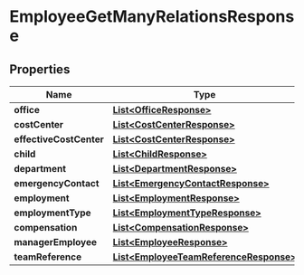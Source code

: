 

# EmployeeGetManyRelationsResponse


## Properties

| Name | Type | Description | Notes |
|------------ | ------------- | ------------- | -------------|
|**office** | [**List&lt;OfficeResponse&gt;**](OfficeResponse.md) |  |  [optional] |
|**costCenter** | [**List&lt;CostCenterResponse&gt;**](CostCenterResponse.md) |  |  [optional] |
|**effectiveCostCenter** | [**List&lt;CostCenterResponse&gt;**](CostCenterResponse.md) |  |  [optional] |
|**child** | [**List&lt;ChildResponse&gt;**](ChildResponse.md) |  |  [optional] |
|**department** | [**List&lt;DepartmentResponse&gt;**](DepartmentResponse.md) |  |  [optional] |
|**emergencyContact** | [**List&lt;EmergencyContactResponse&gt;**](EmergencyContactResponse.md) |  |  [optional] |
|**employment** | [**List&lt;EmploymentResponse&gt;**](EmploymentResponse.md) |  |  [optional] |
|**employmentType** | [**List&lt;EmploymentTypeResponse&gt;**](EmploymentTypeResponse.md) |  |  [optional] |
|**compensation** | [**List&lt;CompensationResponse&gt;**](CompensationResponse.md) |  |  [optional] |
|**managerEmployee** | [**List&lt;EmployeeResponse&gt;**](EmployeeResponse.md) |  |  [optional] |
|**teamReference** | [**List&lt;EmployeeTeamReferenceResponse&gt;**](EmployeeTeamReferenceResponse.md) |  |  [optional] |



